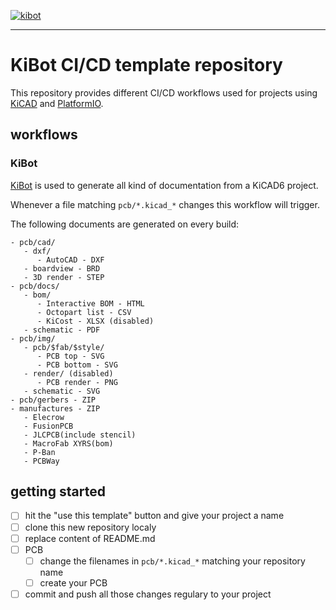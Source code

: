 [![kibot](https://github.com/nerdyscout/KiCAD-CICD-Template/actions/workflows/kibot.yml/badge.svg)](https://github.com/nerdyscout/KiBot-CICD-Template/actions/workflows/kibot.yml)

---

# KiBot CI/CD template repository

This repository provides different CI/CD workflows used for projects using [KiCAD](https://www.kicad.org/) and [PlatformIO](https://www.platformio.org).

## workflows

### KiBot

[KiBot](https://github.com/INTI-CMNB/KiBot/) is used to generate all kind of documentation from a KiCAD6 project.

Whenever a file matching `pcb/*.kicad_*` changes this workflow will trigger.

The following documents are generated on every build:

```
- pcb/cad/
   - dxf/
      - AutoCAD - DXF
   - boardview - BRD
   - 3D render - STEP
- pcb/docs/
   - bom/
      - Interactive BOM - HTML
      - Octopart list - CSV
      - KiCost - XLSX (disabled)
   - schematic - PDF
- pcb/img/
   - pcb/$fab/$style/
      - PCB top - SVG
      - PCB bottom - SVG
   - render/ (disabled)
      - PCB render - PNG
   - schematic - SVG
- pcb/gerbers - ZIP
- manufactures - ZIP
   - Elecrow
   - FusionPCB
   - JLCPCB(include stencil)
   - MacroFab XYRS(bom)
   - P-Ban
   - PCBWay
```

## getting started

- [ ] hit the "use this template" button and give your project a name
- [ ] clone this new repository localy
- [ ] replace content of README.md
- [ ] PCB
   - [ ] change the filenames in `pcb/*.kicad_*` matching your repository name
   - [ ] create your PCB
- [ ] commit and push all those changes regulary to your project
